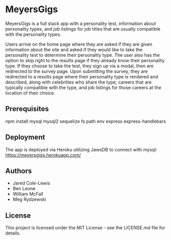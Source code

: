 MeyersGigs
==========

MeyersGigs is a full stack app with a personality test, information about personality types, and job listings for job titles that are usually compatible with the personality types.  

Users arrive on the home page where they are asked if they are given information about the site and asked if they would like to take the personality test to determine their personality type. The user also has the option to skip right to the results page if they already know their personality type. If they choose to take the test, they sign up via a modal, then are redirected to the survey page. Upon submitting the survey, they are redirected to a results page where their personality type is rendered and described, along with celebrities who share the type, careers that are typically compatible with the type, and job listings for those careers at the location of their choice.  

Prerequisites
------------
npm install mysql mysql2 sequelize fs path env express express-handlebars

Deployment
------
The app is deployed via Heroku utilizing JawsDB to connect with mysql: https://meyersgigs.herokuapp.com/

Authors
-------
* Jared Cole-Lewis
* Ben Leone
* William McFall
* Meg Rydzewski

License
-------
This project is licensed under the MIT License - see the LICENSE.md file for details.
